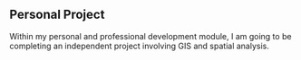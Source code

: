 ## Personal Project

Within my personal and professional development module, I am going to be completing an independent project involving GIS and spatial analysis.
